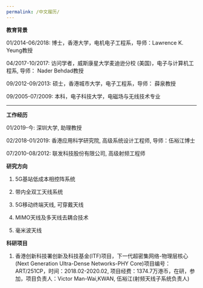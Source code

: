 ```yaml
---
permalink: /中文履历/
---
```


**教育背景**

01/2014-06/2018:  博士，香港大学，电机电子工程系，导师：Lawrence K. Yeung教授<br />	
	 
04/2017-10/2017:  访问学者，威斯康星大学麦迪逊分校 (美国)，电子与计算机工程系, 导师： Nader Behdad教授<br /> 
      
09/2012-09/2013:  硕士，香港城市大学，电子工程系，导师： 薛泉教授<br />  
                  	                                                   
09/2005-07/2009:  本科，电子科技大学，电磁场与无线技术专业<br />

***
**工作经历**  

01/2019-今: 深圳大学,  助理教授<br /> 

02/2018-01/2019: 香港应用科学研究院,  高级系统设计工程师,  导师：伍裕江博士<br /> 

07/2010-08/2012: 联发科技股份有限公司,  高级射频工程师

**研究方向**

1. 5G基站低成本相控阵系统

2. 带内全双工天线系统

3. 5G移动终端天线, 可穿戴天线

4. MIMO天线及多天线去耦合技术

5. 毫米波天线

**科研项目**
1.	香港创新科技署创新及科技基金(ITF)项目，下一代超密集网络-物理层核心(Next Generation Ultra-Dense Networks-PHY Core)项目编号：ART/251CP，时间：2018.02-2020.02, 项目经费：1374.7万港币，在研，参加，项目负责人：Victor Man-Wai,KWAN, 伍裕江(射频天线子系统负责人)
